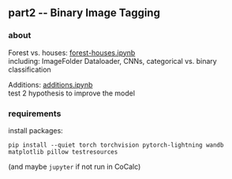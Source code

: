 ## part2 -- Binary Image Tagging

### about

Forest vs. houses: [forest-houses.ipynb](forest-houses.ipynb)  
including: ImageFolder Dataloader, CNNs, categorical vs. binary classification

Additions: [additions.ipynb](additions.ipynb)  
test 2 hypothesis to improve the model


### requirements

install packages:
```
pip install --quiet torch torchvision pytorch-lightning wandb matplotlib pillow testresources
```

(and maybe ``jupyter`` if not run in CoCalc)
